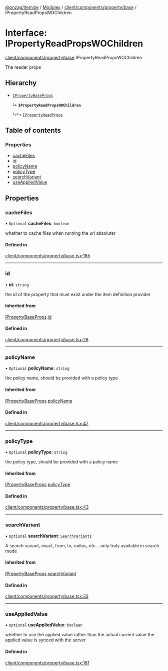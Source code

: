 [@onzag/itemize](../README.md) / [Modules](../modules.md) / [client/components/property/base](../modules/client_components_property_base.md) / IPropertyReadPropsWOChildren

# Interface: IPropertyReadPropsWOChildren

[client/components/property/base](../modules/client_components_property_base.md).IPropertyReadPropsWOChildren

The reader props

## Hierarchy

- [`IPropertyBaseProps`](client_components_property_base.IPropertyBaseProps.md)

  ↳ **`IPropertyReadPropsWOChildren`**

  ↳↳ [`IPropertyReadProps`](client_components_property_base.IPropertyReadProps.md)

## Table of contents

### Properties

- [cacheFiles](client_components_property_base.IPropertyReadPropsWOChildren.md#cachefiles)
- [id](client_components_property_base.IPropertyReadPropsWOChildren.md#id)
- [policyName](client_components_property_base.IPropertyReadPropsWOChildren.md#policyname)
- [policyType](client_components_property_base.IPropertyReadPropsWOChildren.md#policytype)
- [searchVariant](client_components_property_base.IPropertyReadPropsWOChildren.md#searchvariant)
- [useAppliedValue](client_components_property_base.IPropertyReadPropsWOChildren.md#useappliedvalue)

## Properties

### cacheFiles

• `Optional` **cacheFiles**: `boolean`

whether to cache files when running the url absoluter

#### Defined in

[client/components/property/base.tsx:185](https://github.com/onzag/itemize/blob/59702dd5/client/components/property/base.tsx#L185)

___

### id

• **id**: `string`

the id of the property that must exist under the item definition
provider

#### Inherited from

[IPropertyBaseProps](client_components_property_base.IPropertyBaseProps.md).[id](client_components_property_base.IPropertyBaseProps.md#id)

#### Defined in

[client/components/property/base.tsx:28](https://github.com/onzag/itemize/blob/59702dd5/client/components/property/base.tsx#L28)

___

### policyName

• `Optional` **policyName**: `string`

the policy name, should be provided with a policy type

#### Inherited from

[IPropertyBaseProps](client_components_property_base.IPropertyBaseProps.md).[policyName](client_components_property_base.IPropertyBaseProps.md#policyname)

#### Defined in

[client/components/property/base.tsx:47](https://github.com/onzag/itemize/blob/59702dd5/client/components/property/base.tsx#L47)

___

### policyType

• `Optional` **policyType**: `string`

the policy type, should be provided with a policy name

#### Inherited from

[IPropertyBaseProps](client_components_property_base.IPropertyBaseProps.md).[policyType](client_components_property_base.IPropertyBaseProps.md#policytype)

#### Defined in

[client/components/property/base.tsx:43](https://github.com/onzag/itemize/blob/59702dd5/client/components/property/base.tsx#L43)

___

### searchVariant

• `Optional` **searchVariant**: [`SearchVariants`](../modules/constants.md#searchvariants)

A search variant, exact, from, to, radius, etc...
only truly available in search mode

#### Inherited from

[IPropertyBaseProps](client_components_property_base.IPropertyBaseProps.md).[searchVariant](client_components_property_base.IPropertyBaseProps.md#searchvariant)

#### Defined in

[client/components/property/base.tsx:33](https://github.com/onzag/itemize/blob/59702dd5/client/components/property/base.tsx#L33)

___

### useAppliedValue

• `Optional` **useAppliedValue**: `boolean`

whether to use the applied value rather than the
actual current value the applied value is synced
with the server

#### Defined in

[client/components/property/base.tsx:181](https://github.com/onzag/itemize/blob/59702dd5/client/components/property/base.tsx#L181)
